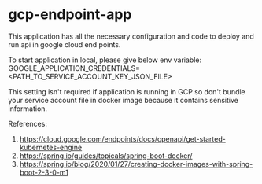 # gcp-endpoint-app

This application has all the necessary configuration and code to deploy 
and run api in google cloud end points.

To start application in local, please give below env variable:
GOOGLE_APPLICATION_CREDENTIALS=<PATH_TO_SERVICE_ACCOUNT_KEY_JSON_FILE>

This setting isn't required if application is running in GCP so don't bundle your
service account file in docker image because it contains sensitive information.

References:

1. https://cloud.google.com/endpoints/docs/openapi/get-started-kubernetes-engine
2. https://spring.io/guides/topicals/spring-boot-docker/
3. https://spring.io/blog/2020/01/27/creating-docker-images-with-spring-boot-2-3-0-m1
